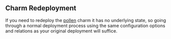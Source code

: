 ## Charm Redeployment

If you need to redeploy the [pollen](https://charmhub.io/pollen) charm it has no underlying state,
so going through a normal deployment process using the same configuration options and relations
as your original deployment will suffice.